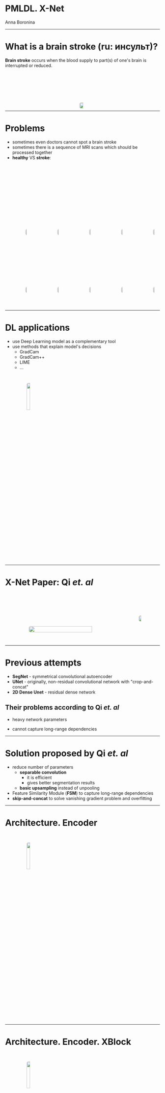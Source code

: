# PMLDL. X-Net

Anna Boronina

---

# What is a brain stroke (ru: инсульт)?

**Brain stroke** occurs when the blood supply to part(s) of one's brain is interrupted or reduced.

<div>
    <img src="/drawings/brain_stroke.png" />
</div>

<style>
    div {
        display: flex;
        justify-content: center;
        align-items: center;
    }
    img {
        width: 80%;
    }
    h1 + p {
        opacity: 1;
    }
</style>

---

# Problems

- sometimes even doctors cannot spot a brain stroke
- sometimes there is a sequence of MRI scans which should be processed together
- **healthy** VS **stroke**:


<div class="column">
    <div class="row">
        <img src="/drawings/normal/49 (13).jpg"/>
        <img src="/drawings/normal/49 (14).jpg"/>
        <img src="/drawings/normal/49 (15).jpg"/>
        <img src="/drawings/normal/49 (16).jpg"/>
        <img src="/drawings/normal/49 (17).jpg"/>
        <img src="/drawings/normal/49 (18).jpg"/>
        <img src="/drawings/normal/49 (19).jpg"/>
    </div>
    <div class="row">
        <img src="/drawings/stroke/58 (1).jpg"/>
        <img src="/drawings/stroke/58 (2).jpg"/>
        <img src="/drawings/stroke/58 (9).jpg"/>
        <img src="/drawings/stroke/58 (11).jpg"/>
        <img src="/drawings/stroke/58 (12).jpg"/>
        <img src="/drawings/stroke/58 (13).jpg"/>
        <img src="/drawings/stroke/58 (15).jpg"/>
    </div>
</div>

<style>
    .column {
        margin-top: 2em;
        display: flex;
        justify-content: center;
        flex-flow: column;
        align-items: center;
    }
    .row {
        margin-bottom: 3.5em;
        margin-left: 0.5em;
        display: flex;
        justify-content: center;
        align-items: center;
    }
    img {
        width: 13%;
        margin: -0.5em;
        margin-right: 1em;
        border-radius: 5px;
    }
</style>

---

# DL applications

- use Deep Learning model as a complementary tool
- use methods that explain model's decisions
    - GradCam
    - GradCam++
    - LIME
    - ...

<img src="/gradcam_example.png">

---

# X-Net Paper: Qi *et. al*

<div class="row">
    <img src="/xnet_paper/title.png" class="paper" />
    <img src="/xnet_paper/qr.png" class="paper_qr" />
</div>

<style>
    .row {
        margin-top: 3em;
        display: flex;
        justify-content: center;
        align-items: center;
    }
    .paper {
        width: 80%;
        border-radius: 5px;
        margin-right: 1em;
    }
    .paper_qr {
        width: 15%;
        border-radius: 5px;
        margin-top: 1em;
    }
    h1 + p {
        opacity: 1;
    }
</style>

---

# Previous attempts

- **SegNet** - symmetrical convolutional autoencoder
- **UNet** - originally, non-residual convolutional network with "crop-and-concat"
- **2D Dense Unet** - residual dense network

## Their problems according to Qi *et. al*

- heavy network parameters
<!-- - they do not consider contextual information
    - solution couldn be: LSTM -->
- cannot capture long-range dependencies

---

# Solution proposed by Qi *et. al*

- reduce number of parameters
    - **separable convolution**
        - it is efficient
        - gives better segmentation results 
    - **basic upsampling** instead of unpooling
- Feature Similarity Module (**FSM**) to capture long-range dependencies
- **skip-and-concat** to solve vanishing gradient problem and overfitting

---

# Architecture. Encoder

<img src="/arch/encoder.png"/>

<style>
    img {
        width: 90%;
        margin-left: 2.5em;
    }
</style>

---


# Architecture. Encoder. XBlock


<img src="/arch/xblock.png"/>

<style>
    img {
        margin-top: 2.5em;
    }
</style>

---


# Architecture. Encoder. FSM

<img src="/arch/fsm.png"/>

<style>
    img {
        margin-top: 2.5em;
        margin-left: 0.5em;
    }
</style>

---

# Architecture. Encoder. FSM

<img src="/arch/fsm2.png">


<style>
    img {
        margin-top: 2.5em;
        margin-left: 0.5em;
    }
</style>

---

# Architecture. Encoder. FSM

<div class="column">
    <img src="/arch/fsm2.png" class="figure">
    <img src="/arch/Z_formula.png" class="formula">
</div>

<style>
    .column {
        margin-top: 2em;
        display: flex;
        justify-content: center;
        flex-flow: column;
        align-items: center;
    }
    .figure {
        margin-top: 0.5em;
        width: 70%;
    }
    .formula {
        width: 50%
    }
</style>

---

# Architecture. Encoder. FSM

1. FSM is a non-local operation for capturing long-range dependencies by learning a relationship between any two positions of a feature map
2. FSM has a reduced number of training parameters (thanks to separable convolution)
3. Can be plugged into any model

<img src="/arch/fsm2.png"/>

<style>
    img {
        margin-top: 1.5em;
        margin-left: 0.5em;
        width: 70%
    }
    h1 + p {
        opacity: 1;
    }
</style>

---

# Architecture. Encoder. FSM. Separable Convolution

Separating a 3x3 kernel spatially

<img src="/arch/separable_convolution.png"/>

<style>
    img {
        margin-top: 5em;
        margin-left: 4em;
        width: 80%
    }
    h1 + p {
        opacity: 1;
    }
</style>

---

# Architecture. Encoder. FSM. Separable Convolution

Separable Convolution can enhance efficiency without significantly reducing effectiveness

<img src="/arch/apply_sconv.png">

<style>
    img {
        margin-top: 2em;
        margin-left: 5.5em;
        width: 75%;
    }
    h1 + p {
        opacity: 1;
    }
</style>

---

# Architecture. Decoder

<img src="/arch/decoder.png"/>

<style>
    img {
        width: 90%;
        margin-left: 2.5em;
    }
</style>

---


# Final Architecture. Skip-and-concate

<img src="/arch/architecture.png"/>

<style>
    img {
        width: 90%;
        margin-left: 2.5em;
    }
</style>

---

# A bit more information

<div class="row">
<div>

**Optimizer**: Adam, lr=0.001

**Loss Function**: Dice + Cross Entropy losses

**Batch Size**: 8

</div>
<img src="/arch/github_code_qr.png" />
</div>

<style>
    h1 + p {
        opacity: 1;
    }
    img {
        width: 15%;
        margin-left: 5em;
    }
    .row {
        margin-top: 2em;
        display: flex;
        align-items: center;
    }
</style>

---


# Benchmark - ATLAS dataset

**Recall**: How many relevant items are retrieved?

<div class="row">
    <img src="/benchmark/chart_recall.png" class="paper" />
    <img src="/benchmark/qr.png" class="paper_qr" />
</div>

<style>
    .row {
        margin-top: 2em;
        display: flex;
        justify-content: center;
        align-items: center;
    }
    .paper {
        width: 75%;
        margin-right: 1em;
    }
    .paper_qr {
        width: 15%;
        border-radius: 5px;
        margin-top: -3em;
    }
</style>

---

# Benchmark - ATLAS dataset

**Precision**: How many retrieved items are relevant?

<div class="row">
    <img src="/benchmark/chart_precision.png" class="paper" />
    <img src="/benchmark/qr.png" class="paper_qr" />
</div>

<style>
    .row {
        margin-top: 2em;
        display: flex;
        justify-content: center;
        align-items: center;
    }

    .paper {
        width: 75%;
        margin-right: 1em;
    }

    .paper_qr {
        width: 15%;
        border-radius: 5px;
        margin-top: -3em;
    }
</style>

---

# Benchmark - ATLAS dataset

**IoU**: What is the % of overlap between ground-truth segment and predicted segment?

<div class="row">
    <img src="/benchmark/chart_iou.png" class="paper" />
    <img src="/benchmark/qr.png" class="paper_qr" />
</div>

<style>
    .row {
        margin-top: 2em;
        display: flex;
        justify-content: center;
        align-items: center;
    }
    .paper {
        width: 75%;
        margin-right: 1em;
    }
    .paper_qr {
        width: 15%;
        border-radius: 5px;
        margin-top: -3em;
    }
</style>

---

# The authors' results

<div>

| **Method**        | **IoU**       | **\# parameters** |
| -------------     | --------      | ------------- |
| 2D Dense-UNet     | 0.35          | 50.0M         |
| U-Net             | 0.34          | 34.5M         |
| SegNet            | 0.35          | 29.5M         |
| **X-Net**         | **0.37**      | **15.1M**     |

</div>

<style>
    div {
        padding-top: 5em;
    }
</style>